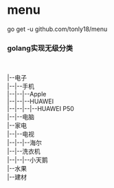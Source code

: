 # menu

go get -u github.com/tonly18/menu

### golang实现无级分类

<br>

|--电子 <br>
|--|--手机 <br>
|--|--|--Apple <br>
|--|--|--HUAWEI <br>
|--|--|--|--HUAWEI P50 <br>
|--|--电脑 <br>
|--家电 <br>
|--|--电视 <br>
|--|--|--海尔 <br>
|--|--洗衣机 <br>
|--|--|--小天鹅 <br>
|--水果 <br>
|--建材 <br>
